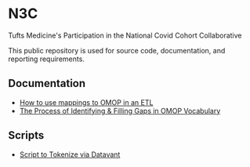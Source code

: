 # N3C

Tufts Medicine's Participation in the National Covid Cohort Collaborative

This public repository is used for source code, documentation, and reporting requirements.

## Documentation

- [How to use mappings to OMOP in an ETL](docs/how-to-use-mappings-in-an-ETL.md)
- [The Process of Identifying & Filling Gaps in OMOP Vocabulary](https://github.com/TuftsCTSI/N3C/blob/main/docs/the-process-of-identifying-and-filling-gaps-in-omop-vocabulary.md)

## Scripts

- [Script to Tokenize via Datavant](scripts/createDatavantInput.R)

